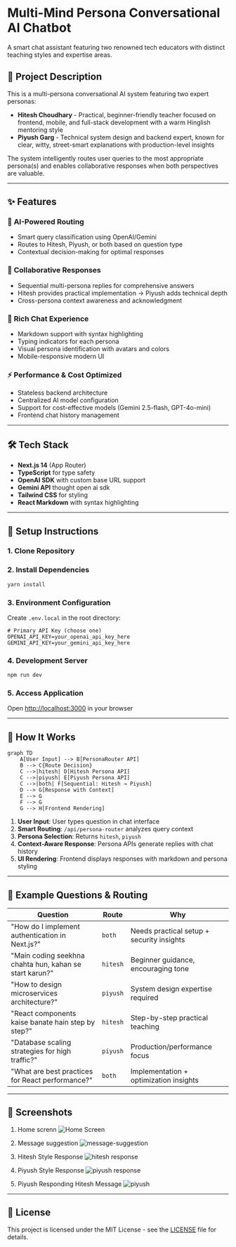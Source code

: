 # Multi-Mind Persona Conversational AI Chatbot

A smart chat assistant featuring two renowned tech educators with distinct teaching styles and expertise areas.

## 🎯 Project Description

This is a multi-persona conversational AI system featuring two expert personas:

- **Hitesh Choudhary** - Practical, beginner-friendly teacher focused on frontend, mobile, and full-stack development with a warm Hinglish mentoring style
- **Piyush Garg** - Technical system design and backend expert, known for clear, witty, street-smart explanations with production-level insights

The system intelligently routes user queries to the most appropriate persona(s) and enables collaborative responses when both perspectives are valuable.

---

## ✨ Features

### 🤖 **AI-Powered Routing**

- Smart query classification using OpenAI/Gemini
- Routes to Hitesh, Piyush, or both based on question type
- Contextual decision-making for optimal responses

### 🔄 **Collaborative Responses**

- Sequential multi-persona replies for comprehensive answers
- Hitesh provides practical implementation → Piyush adds technical depth
- Cross-persona context awareness and acknowledgment

### 💬 **Rich Chat Experience**

- Markdown support with syntax highlighting
- Typing indicators for each persona
- Visual persona identification with avatars and colors
- Mobile-responsive modern UI

### ⚡ **Performance & Cost Optimized**

- Stateless backend architecture
- Centralized AI model configuration
- Support for cost-effective models (Gemini 2.5-flash, GPT-4o-mini)
- Frontend chat history management

---

## 🛠 Tech Stack

- **Next.js 14** (App Router)
- **TypeScript** for type safety
- **OpenAI SDK** with custom base URL support
- **Gemini API** thought open ai sdk
- **Tailwind CSS** for styling
- **React Markdown** with syntax highlighting

---

## 🚀 Setup Instructions

### 1. **Clone Repository**

### 2. **Install Dependencies**

```bash
yarn install
```

### 3. **Environment Configuration**

Create `.env.local` in the root directory:

```env
# Primary API Key (choose one)
OPENAI_API_KEY=your_openai_api_key_here
GEMINI_API_KEY=your_gemini_api_key_here
```

### 4. **Development Server**

```bash
npm run dev
```

### 5. **Access Application**

Open [http://localhost:3000](http://localhost:3000) in your browser

---

## 🔄 How It Works

```mermaid
graph TD
    A[User Input] --> B[PersonaRouter API]
    B --> C{Route Decision}
    C -->|hitesh| D[Hitesh Persona API]
    C -->|piyush| E[Piyush Persona API]
    C -->|both| F[Sequential: Hitesh → Piyush]
    D --> G[Response with Context]
    E --> G
    F --> G
    G --> H[Frontend Rendering]
```

1. **User Input**: User types question in chat interface
2. **Smart Routing**: `/api/persona-router` analyzes query context
3. **Persona Selection**: Returns `hitesh`, `piyush`
4. **Context-Aware Response**: Persona APIs generate replies with chat history
5. **UI Rendering**: Frontend displays responses with markdown and persona styling

---

## 📝 Example Questions & Routing

| Question                                                | Route    | Why                                       |
| ------------------------------------------------------- | -------- | ----------------------------------------- |
| "How do I implement authentication in Next.js?"         | `both`   | Needs practical setup + security insights |
| "Main coding seekhna chahta hun, kahan se start karun?" | `hitesh` | Beginner guidance, encouraging tone       |
| "How to design microservices architecture?"             | `piyush` | System design expertise required          |
| "React components kaise banate hain step by step?"      | `hitesh` | Step-by-step practical teaching           |
| "Database scaling strategies for high traffic?"         | `piyush` | Production/performance focus              |
| "What are best practices for React performance?"        | `both`   | Implementation + optimization insights    |

---

## 📱 Screenshots

1. Home screnn
   ![Home Screen](doc/ss-home.jpg)

2. Message suggestion
   ![message-suggestion](doc/message-suggestion.jpg)

3. Hitesh Style Response
   ![hitesh response](doc/hitesh-response.jpg)

4. Piyush Style Response
   ![piyush response](doc/piyush-response.jpg)

5. Piyush Responding Hitesh Message
   ![piyush](doc/piyush-responsing-hitesh.jpg)

---

## 📄 License

This project is licensed under the MIT License - see the [LICENSE](LICENSE) file for details.
